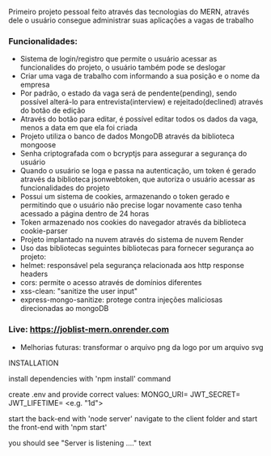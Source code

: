 Primeiro projeto pessoal feito através das tecnologias do MERN, através dele o usuário consegue administrar suas aplicações a vagas de trabalho

### Funcionalidades: 
- Sistema de login/registro que permite o usuário acessar as funcionalides do projeto, o usuário também pode se deslogar
- Criar uma vaga de trabalho com informando a sua posição e o nome da empresa
- Por padrão, o estado da vaga será de pendente(pending), sendo possível alterá-lo para entrevista(interview) e rejeitado(declined) através do botão de edição
- Através do botão para editar, é possível editar todos os dados da vaga, menos a data em que ela foi criada
- Projeto utiliza o banco de dados MongoDB através da biblioteca mongoose
- Senha criptografada com o bcryptjs para assegurar a segurança do usuário
- Quando o usuário se loga e passa na autenticação, um token é gerado através da biblioteca jsonwebtoken, que autoriza o usuário acessar as funcionalidades do projeto
- Possui um sistema de cookies, armazenando o token gerado e permitindo que o usuário não precise logar novamente caso tenha acessado a página dentro de 24 horas
- Token armazenado nos cookies do navegador através da biblioteca cookie-parser
- Projeto implantado na nuvem através do sistema de nuvem Render
- Uso das bibliotecas seguintes bibliotecas para fornecer segurança ao projeto:
- helmet: responsável pela segurança relacionada aos http response headers
- cors: permite o acesso através de domínios diferentes
- xss-clean: "sanitize the user input"
- express-mongo-sanitize: protege contra injeções maliciosas direcionadas ao mongoDB

### Live: https://joblist-mern.onrender.com

- Melhorias futuras: transformar o arquivo png da logo por um arquivo svg

INSTALLATION

install dependencies with 'npm install' command

create .env and provide correct values: 
MONGO_URI= <proper mongo db connection string>
JWT_SECRET= <jwt secret string>
JWT_LIFETIME= <e.g. "1d">

start the back-end with 'node server'
navigate to the client folder and start the front-end with 'npm start'

you should see "Server is listening ...." text
